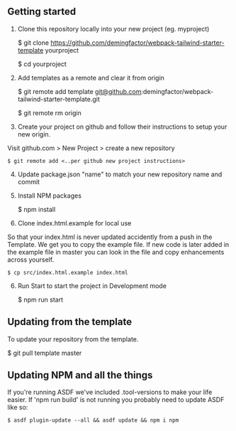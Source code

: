 ## Getting started

1. Clone this repository locally into your new project (eg. myproject)

    $ git clone https://github.com/demingfactor/webpack-tailwind-starter-template yourproject

    $ cd yourproject

2. Add templates as a remote and clear it from origin

    $ git remote add template git@github.com:demingfactor/webpack-tailwind-starter-template.git

    $ git remote rm origin

3. Create your project on github and follow their instructions to setup your new origin.

  Visit github.com > New Project > create a new repository
  
    $ git remote add <..per github new project instructions>

4. Update package.json "name" to match your new repository name and commit

5. Install NPM packages

    $ npm install
    
6. Clone index.html.example for local use

So that your index.html is never updated accidently from a push in the Template.
We get you to copy the example file.
If new code is later added in the example file in master you can look in the file and copy enhancements across yourself.

    $ cp src/index.html.example index.html

6. Run Start to start the project in Development mode

    $ npm run start

## Updating from the template

To update your repository from the template.

$ git pull template master

## Updating NPM and all the things

If you're running ASDF we've included .tool-versions to make your life easier.
If 'npm run build' is not running you probably need to update ASDF like so:

    $ asdf plugin-update --all && asdf update && npm i npm















